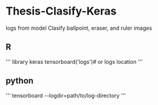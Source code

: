 # Thesis-Clasify-Keras
logs from model Clasify ballpoint, eraser, and ruler images

## R
'''
library keras
tensorboard('logs')# or logs location
'''
## python
'''
tensorboard --logdir=path/to/log-directory
'''
